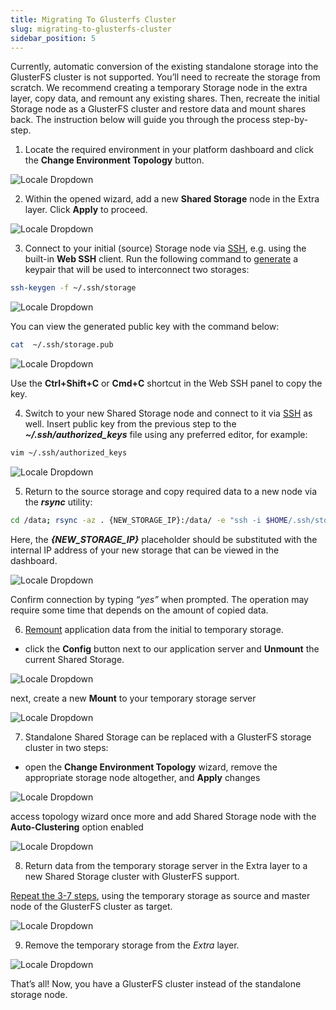 ```yaml
---
title: Migrating To Glusterfs Cluster
slug: migrating-to-glusterfs-cluster
sidebar_position: 5
---
```


<!-- ## Migrating Standalone Storage to GlusterFS Cluster -->

Currently, automatic conversion of the existing standalone storage into the GlusterFS cluster is not supported. You’ll need to recreate the storage from scratch. We recommend creating a temporary Storage node in the extra layer, copy data, and remount any existing shares. Then, recreate the initial Storage node as a GlusterFS cluster and restore data and mount shares back. The instruction below will guide you through the process step-by-step.

1. Locate the required environment in your platform dashboard and click the **Change Environment Topology** button.

<div style={{
    display:'flex',
    justifyContent: 'center',
    margin: '0 0 1rem 0'
}}>

![Locale Dropdown](./img/MigratingToGlusterFSCluster/01-change-environment-topology-button.png)

</div>

2. Within the opened wizard, add a new **Shared Storage** node in the Extra layer. Click **Apply** to proceed.

<div style={{
    display:'flex',
    justifyContent: 'center',
    margin: '0 0 1rem 0'
}}>

![Locale Dropdown](./img/MigratingToGlusterFSCluster/02-add-temporary-storage-node.png)

</div>

3. Connect to your initial (source) Storage node via [SSH](https://cloudmydc.com/), e.g. using the built-in **Web SSH** client. Run the following command to [generate](https://cloudmydc.com/) a keypair that will be used to interconnect two storages:

```bash
ssh-keygen -f ~/.ssh/storage
```

<div style={{
    display:'flex',
    justifyContent: 'center',
    margin: '0 0 1rem 0'
}}>

![Locale Dropdown](./img/MigratingToGlusterFSCluster/03-generate-ssh-keypair.png)

</div>

You can view the generated public key with the command below:

```bash
cat  ~/.ssh/storage.pub
```

<div style={{
    display:'flex',
    justifyContent: 'center',
    margin: '0 0 1rem 0'
}}>

![Locale Dropdown](./img/MigratingToGlusterFSCluster/04-copy-public-key.png)

</div>

Use the **Ctrl+Shift+С** or **Сmd+C** shortcut in the Web SSH panel to copy the key.

4. Switch to your new Shared Storage node and connect to it via [SSH](https://cloudmydc.com/) as well. Insert public key from the previous step to the **_~/.ssh/authorized_keys_** file using any preferred editor, for example:

```bash
vim ~/.ssh/authorized_keys
```

<div style={{
    display:'flex',
    justifyContent: 'center',
    margin: '0 0 1rem 0'
}}>

![Locale Dropdown](./img/MigratingToGlusterFSCluster/05-add-key-to-authorizedkeys-file.png)

</div>

5. Return to the source storage and copy required data to a new node via the **_rsync_** utility:

```bash
cd /data; rsync -az . {NEW_STORAGE_IP}:/data/ -e "ssh -i $HOME/.ssh/storage"
```

Here, the **_{NEW_STORAGE_IP}_** placeholder should be substituted with the internal IP address of your new storage that can be viewed in the dashboard.

<div style={{
    display:'flex',
    justifyContent: 'center',
    margin: '0 0 1rem 0'
}}>

![Locale Dropdown](./img/MigratingToGlusterFSCluster/06-copy-data-between-storages-via-rsync.png)

</div>

Confirm connection by typing _“yes”_ when prompted. The operation may require some time that depends on the amount of copied data.

6. [Remount](https://cloudmydc.com/) application data from the initial to temporary storage.

- click the **Config** button next to our application server and **Unmount** the current Shared Storage.

<div style={{
    display:'flex',
    justifyContent: 'center',
    margin: '0 0 1rem 0'
}}>

![Locale Dropdown](./img/MigratingToGlusterFSCluster/07-unmount-initial-storage.png)

</div>

next, create a new **Mount** to your temporary storage server

<div style={{
    display:'flex',
    justifyContent: 'center',
    margin: '0 0 1rem 0'
}}>

![Locale Dropdown](./img/MigratingToGlusterFSCluster/08-mount-temporary-storage.png)

</div>

7. Standalone Shared Storage can be replaced with a GlusterFS storage cluster in two steps:

- open the **Change Environment Topology** wizard, remove the appropriate storage node altogether, and **Apply** changes

<div style={{
    display:'flex',
    justifyContent: 'center',
    margin: '0 0 1rem 0'
}}>

![Locale Dropdown](./img/MigratingToGlusterFSCluster/09-remove-initial-storage-node.png)

</div>

access topology wizard once more and add Shared Storage node with the **Auto-Clustering** option enabled

<div style={{
    display:'flex',
    justifyContent: 'center',
    margin: '0 0 1rem 0'
}}>

![Locale Dropdown](./img/MigratingToGlusterFSCluster/10-add-glusterfs-cluster.png)

</div>

8. Return data from the temporary storage server in the Extra layer to a new Shared Storage cluster with GlusterFS support.

<u>Repeat the 3-7 steps</u>, using the temporary storage as source and master node of the GlusterFS cluster as target.

<div style={{
    display:'flex',
    justifyContent: 'center',
    margin: '0 0 1rem 0'
}}>

![Locale Dropdown](./img/MigratingToGlusterFSCluster/11-mount-glusterfs-cluster.png)

</div>

9. Remove the temporary storage from the _Extra_ layer.

<div style={{
    display:'flex',
    justifyContent: 'center',
    margin: '0 0 1rem 0'
}}>

![Locale Dropdown](./img/MigratingToGlusterFSCluster/12-remove-temporary-storage-node.png)

</div>

That’s all! Now, you have a GlusterFS cluster instead of the standalone storage node.
